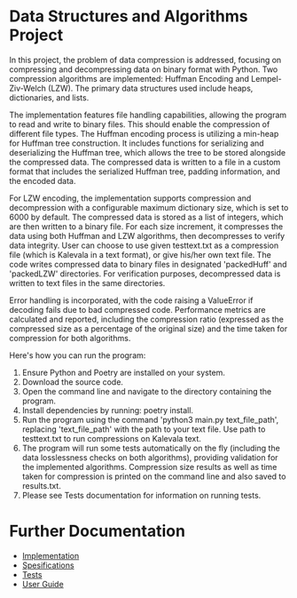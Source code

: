 # Data Structures and Algorithms Project

In this project, the problem of data compression is addressed, focusing on compressing and decompressing data on binary format with Python. Two compression algorithms are implemented: Huffman Encoding and Lempel-Ziv-Welch (LZW). The primary data structures used include heaps, dictionaries, and lists.

The implementation features file handling capabilities, allowing the program to read and write to binary files. This should enable the compression of different file types. The Huffman encoding process is utilizing a min-heap for Huffman tree construction. It includes functions for serializing and deserializing the Huffman tree, which allows the tree to be stored alongside the compressed data. The compressed data is written to a file in a custom format that includes the serialized Huffman tree, padding information, and the encoded data.

For LZW encoding, the implementation supports compression and decompression with a configurable maximum dictionary size, which is set to 6000 by default. The compressed data is stored as a list of integers, which are then written to a binary file. For each size increment, it compresses the data using both Huffman and LZW algorithms, then decompresses to verify data integrity. User can choose to use given testtext.txt as a compression file (which is Kalevala in a text format), or give his/her own text file. The code writes compressed data to binary files in designated 'packedHuff' and 'packedLZW' directories. For verification purposes, decompressed data is written to text files in the same directories.

Error handling is incorporated, with the code raising a ValueError if decoding fails due to bad compressed code. Performance metrics are calculated and reported, including the compression ratio (expressed as the compressed size as a percentage of the original size) and the time taken for compression for both algorithms.

Here's how you can run the program:

1. Ensure Python and Poetry are installed on your system.
2. Download the source code.
3. Open the command line and navigate to the directory containing the program.
4. Install dependencies by running: poetry install.
5. Run the program using the command 'python3 main.py text_file_path', replacing 'text_file_path' with the path to your text file. Use path to testtext.txt to run compressions on Kalevala text.
6. The program will run some tests automatically on the fly (including the data losslessness checks on both algorithms), providing validation for the implemented algorithms. Compression size results as well as time taken for compression is printed on the command line and also saved to results.txt.
7. Please see Tests documentation for information on running tests.

# Further Documentation

- [Implementation](https://github.com/topiasukkonen/Tiraprojekti/blob/main/documentation/implementation.md)
- [Spesifications](https://github.com/topiasukkonen/Tiraprojekti/blob/main/documentation/specs.md)
- [Tests](https://github.com/topiasukkonen/Tiraprojekti/blob/main/documentation/tests.md)
- [User Guide](https://github.com/topiasukkonen/Tiraprojekti/blob/main/documentation/userguide.md)